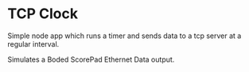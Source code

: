 # TCP Clock 
Simple node app which runs a timer and sends data to a tcp server at a regular interval. 

Simulates a Boded ScorePad Ethernet Data output. 